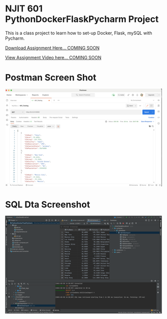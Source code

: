 # NJIT 601 PythonDockerFlaskPycharm Project

This is a class project to learn how to set-up Docker, Flask, mySQL with Pycharm.

[Download Assignment Here... COMING SOON]()

[View Assignment Video here... COMING SOON]()

# Postman Screen Shot

![postman request output](screenshots/Postman.png)

# SQL Dta Screenshot

![pychartm data query](screenshots/query.png)
